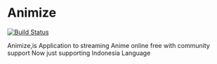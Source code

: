 # Animize
[![Build Status](https://travis-ci.com/rootdavinalfa/animize.svg?token=Upo4nw2yQwggpVyYTmWY&branch=refresh)](https://travis-ci.com/rootdavinalfa/animize)

Animize,is Application to streaming Anime online free with community support
Now just supporting Indonesia Language
